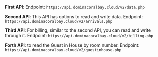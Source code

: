 **First API**: 
Endpoint: `https://api.dominacoralbay.cloud/v2/data.php`



**Second API**: This API has options to read and write data.
Endpoint: `https://api.dominacoralbay.cloud/v2/arrivals.php`



**Third API**: For billing, similar to the second API, you can read and write through it.
Endpoint: `https://api.dominacoralbay.cloud/v2/billing.php`



**Forth API**: to read the Guest in House by room number.
Endpoint: `https://api.dominacoralbay.cloud/v2/guestinhouse.php`


